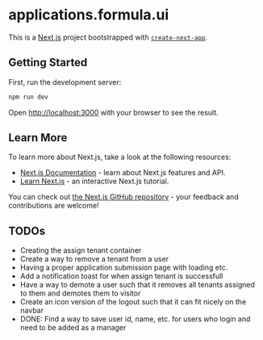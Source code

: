 # applications.formula.ui

This is a [Next.js](https://nextjs.org/) project bootstrapped with [`create-next-app`](https://github.com/vercel/next.js/tree/canary/packages/create-next-app).

## Getting Started

First, run the development server:

```bash
npm run dev
```

Open [http://localhost:3000](http://localhost:3000) with your browser to see the result.

## Learn More

To learn more about Next.js, take a look at the following resources:

- [Next.js Documentation](https://nextjs.org/docs) - learn about Next.js features and API.
- [Learn Next.js](https://nextjs.org/learn) - an interactive Next.js tutorial.

You can check out [the Next.js GitHub repository](https://github.com/vercel/next.js/) - your feedback and contributions are welcome!

## TODOs

- Creating the assign tenant container
- Create a way to remove a tenant from a user
- Having a proper application submission page with loading etc.
- Add a notification toast for when assign tenant is successfull
- Have a way to demote a user such that it removes all tenants assigned to them and demotes them to visitor
- Create an icon version of the logout such that it can fit nicely on the navbar
- DONE: Find a way to save user id, name, etc. for users who login and need to be added as a manager

